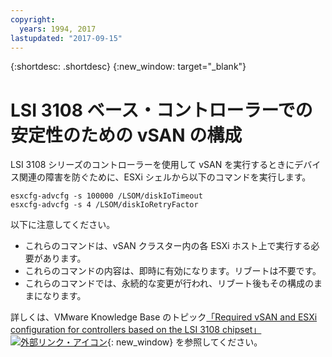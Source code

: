 ```yaml
---
copyright:
  years: 1994, 2017
lastupdated: "2017-09-15"
---
```


{:shortdesc: .shortdesc}
{:new_window: target="_blank"}

# LSI 3108 ベース・コントローラーでの安定性のための vSAN の構成

LSI 3108 シリーズのコントローラーを使用して vSAN を実行するときにデバイス関連の障害を防ぐために、ESXi シェルから以下のコマンドを実行します。

`esxcfg-advcfg -s 100000 /LSOM/diskIoTimeout`<br/>
`esxcfg-advcfg -s 4 /LSOM/diskIoRetryFactor`

以下に注意してください。

* これらのコマンドは、vSAN クラスター内の各 ESXi ホスト上で実行する必要があります。
* これらのコマンドの内容は、即時に有効になります。リブートは不要です。
* これらのコマンドでは、永続的な変更が行われ、リブート後もその構成のままになります。

詳しくは、VMware Knowledge Base のトピック[「Required vSAN and ESXi configuration for controllers based on the LSI 3108 chipset」 ![外部リンク・アイコン](../../icons/launch-glyph.svg "外部リンク・アイコン")](https://kb.vmware.com/s/article/2144936){: new_window} を参照してください。
